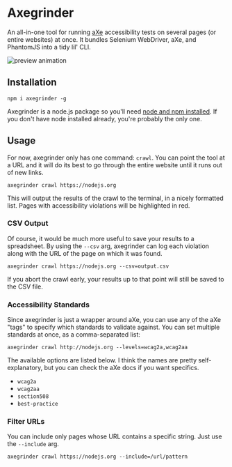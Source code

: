 # Axegrinder

An all-in-one tool for running [aXe](https://www.deque.com/products/axe/) accessibility tests on several pages (or entire websites) at once. It bundles Selenium WebDriver, aXe, and PhantomJS into a tidy lil' CLI.

![preview animation](http://i.imgur.com/BOYkHfu.gif)

## Installation

```
npm i axegrinder -g
```

Axegrinder is a node.js package so you'll need [node and npm installed](https://nodejs.org/en/). If you don't have node installed already, you're probably the only one.

## Usage

For now, axegrinder only has one command: `crawl`. You can point the tool at a URL and it will do its best to go through the entire website until it runs out of new links.

```
axegrinder crawl https://nodejs.org
```

This will output the results of the crawl to the terminal, in a nicely formatted list. Pages with accessibility violations will be highlighted in red.

### CSV Output

Of course, it would be much more useful to save your results to a spreadsheet. By using the `--csv` arg, axegrinder can log each violation along with the URL of the page on which it was found.

```
axegrinder crawl https://nodejs.org --csv=output.csv
```

If you abort the crawl early, your results up to that point will still be saved to the CSV file.

### Accessibility Standards

Since axegrinder is just a wrapper around aXe, you can use any of the aXe "tags" to specify which standards to validate against. You can set multiple standards at once, as a comma-separated list:

```
axegrinder crawl http://nodejs.org --levels=wcag2a,wcag2aa
```

The available options are listed below. I think the names are pretty self-explanatory, but you can check the aXe docs if you want specifics.

- `wcag2a`
- `wcag2aa`
- `section508`
- `best-practice`

### Filter URLs

You can include only pages whose URL contains a specific string. Just use the `--include` arg.

```
axegrinder crawl https://nodejs.org --include=/url/pattern
```
